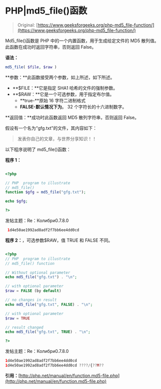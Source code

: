 # PHP|md5_file()函数

> Original: [https://www.geeksforgeeks.org/php-md5_file-function/](https://www.geeksforgeeks.org/php-md5_file-function/)

Md5_file()函数是 PHP 中的一个内置函数，用于生成给定文件的 MD5 散列值。 此函数在成功时返回字符串，否则返回 False。

**语法：**

```php
md5_file( $file, $raw )
```

**参数：**此函数接受两个参数，如上所述，如下所述。

*   **$FILE：**它是指定 SHA1 哈希的文件的强制参数。
*   **$RAW：**它是一个可选参数，用于指定布尔值。
    *   **true-**原始 16 字符二进制格式
    *   **FALSE-默认情况下为**。 32 个字符长的十六进制数字。

**返回值：**成功时此函数返回 MD5 散列字符串，否则返回 False。

假设有一个名为“gfg.txt”的文件，其内容如下：

> 发表你自己的文章，与世界分享知识！！

以下程序说明了 md5_file()函数：

**程序 1：**

```php

<?php 

// PHP  program to illustrate  
// md5_file() 
function $gfg = md5_file("gfg.txt"); 

echo $gfg;

?>
```

发帖主题：Re：Колибри0.7.8.0

```php
 1d4e50ae1992ad8adf2f7bb6ee4dd0cd 
```

**程序 2：**，可选参数$RAW，值 TRUE 和 FALSE 不同。

```php

<?php 
// PHP  program to illustrate  
// md5_file() function 

// Without optional parameter 
echo md5_file("gfg.txt") . "\n"; 

// with optional parameter 
$raw = FALSE (by default)

// no changes in result 
echo md5_file("gfg.txt", FALSE) . "\n"; 

// with optional parameter 
$raw = TRUE  

// result changed 
echo md5_file("gfg.txt", TRUE) . "\n"; 

?>
```

发帖主题：Re：Колибри0.7.8.0

```php
1d4e50ae1992ad8adf2f7bb6ee4dd0cd 
1d4e50ae1992ad8adf2f7bb6ee4dd0cd ????/{??M??

```

**引用：**[http://php.net/manual/en/function.md5-file.php](http://php.net/manual/en/function.md5-file.php)